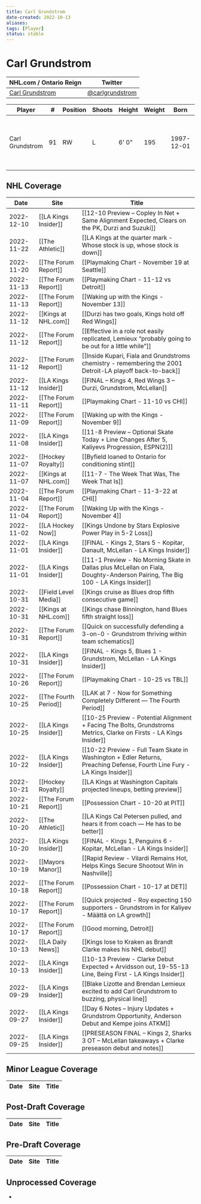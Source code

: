 ```yaml
---
title: Carl Grundstrom
date-created: 2022-10-13
aliases: 
tags: [Player]
status: stable
---
```


# Carl Grundstrom

| NHL.com / Ontario Reign                                                 | Twitter                                 |
| ----------------------------------------------------------------------- | --------------------------------------- |
|[Carl Grundstrom](https://www.nhl.com/player/carl-grundstrom-8479336) | [@carlgrundstrom](https://twitter.com/carlgrundstrom)

| Player          | \#  | Position | Shoots | Height | Weight | Born       | Birthplace | Draft                                    |
| --------------- | --- | -------- | ------ | ------ | ------ | ---------- | ---------- | ---------------------------------------- |
| Carl Grundstrom | 91  | RW       | L      | 6' 0"  | 195    | 1997-12-01 | Umea, SWE  | 2016 TOR, 2nd rd, 27th pk (57th overall) |




## NHL  Coverage
| Date       | Site                  | Title                                                                                                                          |
| ---------- | --------------------- | ------------------------------------------------------------------------------------------------------------------------------ |
| 2022-12-10 | [[LA Kings Insider]]  | [[12-10 Preview – Copley In Net + Same Alignment Expected, Clears on the PK, Durzi and Suzuki]]                                |
| 2022-11-22 | [[The Athletic]]      | [[LA Kings at the quarter mark - Whose stock is up, whose stock is down]]                                                      |
| 2022-11-20 | [[The Forum Report]]  | [[Playmaking Chart - November 19 at Seattle]]                                                                                  |
| 2022-11-13 | [[The Forum Report]]  | [[Playmaking Chart - 11-12 vs Detroit]]                                                                                        |
| 2022-11-13 | [[The Forum Report]]  | [[Waking up with the Kings - November 13]]                                                                                     |
| 2022-11-12 | [[Kings at NHL.com]]  | [[Durzi has two goals, Kings hold off Red Wings]]                                                                              |
| 2022-11-12 | [[The Forum Report]]  | [[Effective in a role not easily replicated, Lemieux “probably going to be out for a little while”]]                           |
| 2022-11-12 | [[The Forum Report]]  | [[Inside Kupari, Fiala and Grundstroms chemistry - remembering the 2001 Detroit-LA playoff back-to-back]]                      |
| 2022-11-12 | [[LA Kings Insider]]  | [[FINAL – Kings 4, Red Wings 3 – Durzi, Grundstrom, McLellan]]                                                                 |
| 2022-11-11 | [[The Forum Report]]  | [[Playmaking Chart - 11-10 vs CHI]]                                                                                            |
| 2022-11-09 | [[The Forum Report]]  | [[Waking up with the Kings - November 9]]                                                                                      |
| 2022-11-08 | [[LA Kings Insider]]  | [[11-8 Preview – Optional Skate Today + Line Changes After 5, Kaliyevs Progression, ESPN(2)]]                                  |
| 2022-11-07 | [[Hockey Royalty]]    | [[Byfield loaned to Ontario for conditioning stint]]                                                                           |
| 2022-11-07 | [[Kings at NHL.com]]  | [[11-7 - The Week That Was, The Week That Is]]                                                                                 |
| 2022-11-04 | [[The Forum Report]]  | [[Playmaking Chart - 11-3-22 at CHI]]                                                                                          |
| 2022-11-04 | [[The Forum Report]]  | [[Waking Up with the Kings - November 4]]                                                                                      |
| 2022-11-02 | [[LA Hockey Now]]     | [[Kings Undone by Stars Explosive Power Play in 5-2 Loss]]                                                                     |
| 2022-11-01 | [[LA Kings Insider]]  | [[FINAL - Kings 2, Stars 5 - Kopitar, Danault, McLellan - LA Kings Insider]]                                                   |
| 2022-11-01 | [[LA Kings Insider]]  | [[11-1 Preview - No Morning Skate in Dallas plus McLellan on Fiala, Doughty-Anderson Pairing, The Big 100 - LA Kings Insider]] |
| 2022-10-31 | [[Field Level Media]] | [[Kings cruise as Blues drop fifth consecutive game]]                                                                          |
| 2022-10-31 | [[Kings at NHL.com]]  | [[Kings chase Binnington, hand Blues fifth straight loss]]                                                                     |
| 2022-10-31 | [[The Forum Report]]  | [[Quick on successfully defending a 3-on-0 - Grundstrom thriving within team schematics]]                                      |
| 2022-10-31 | [[LA Kings Insider]]  | [[FINAL - Kings 5, Blues 1 - Grundstrom, McLellan - LA Kings Insider]]                                                         |
| 2022-10-26 | [[The Forum Report]]  | [[Playmaking Chart - 10-25 vs TBL]]                                                                                            |
| 2022-10-25 | [[The Fourth Period]] | [[LAK at 7 - Now for Something Completely Different — The Fourth Period]]                                                      |
| 2022-10-25 | [[LA Kings Insider]]  | [[10-25 Preview - Potential Alignment + Facing The Bolts, Grundstroms Metrics, Clarke on Firsts - LA Kings Insider]]           |
| 2022-10-22 | [[LA Kings Insider]]  | [[10-22 Preview - Full Team Skate in Washington + Edler Returns, Preaching Defense, Fourth Line Fury - LA Kings Insider]]      |
| 2022-10-21 | [[Hockey Royalty]]    | [[LA Kings at Washington Capitals projected lineups, betting preview]]                                                         |
| 2022-10-21 | [[The Forum Report]]  | [[Possession Chart - 10-20 at PIT]]                                                                                            |
| 2022-10-20 | [[The Athletic]]      | [[LA Kings Cal Petersen pulled, and hears it from coach — He has to be better]]                                                |
| 2022-10-20 | [[LA Kings Insider]]  | [[FINAL - Kings 1, Penguins 6 - Kopitar, McLellan - LA Kings Insider]]                                                         |
| 2022-10-19 | [[Mayors Manor]]      | [[Rapid Review - Vilardi Remains Hot, Helps Kings Secure Shootout Win in Nashville]]                                           |
| 2022-10-18 | [[The Forum Report]]  | [[Possession Chart - 10-17 at DET]]                                                                                            |
| 2022-10-17 | [[The Forum Report]]  | [[Quick projected - Roy expecting 150 supporters - Grundstrom in for Kaliyev - Määttä on LA growth]]                           |
| 2022-10-17 | [[The Forum Report]]  | [[Good morning, Detroit]]                                                                                                      |
| 2022-10-13 | [[LA Daily News]]     | [[Kings lose to Kraken as Brandt Clarke makes his NHL debut]]                                                                  |
| 2022-10-13 | [[LA Kings Insider]]  | [[10-13 Preview - Clarke Debut Expected + Arvidsson out, 19-55-13 Line, Being First - LA Kings Insider]]                       |
| 2022-09-29 | [[LA Kings Insider]]  | [[Blake Lizotte and Brendan Lemieux excited to add Carl Grundstrom to buzzing, physical line]]                                 |
| 2022-09-27 | [[LA Kings Insider]]  | [[Day 6 Notes – Injury Updates + Grundstrom Opportunity, Anderson Debut and Kempe joins ATKM]]                                 |
| 2022-09-25 | [[LA Kings Insider]]  | [[PRESEASON FINAL – Kings 2, Sharks 3 OT – McLellan takeaways + Clarke preseason debut and notes]]                          |


## Minor League Coverage
Date | Site |  Title
---|---|---



## Post-Draft Coverage
Date | Site |  Title
---|---|---



## Pre-Draft Coverage
Date | Site |  Title
---|---|---


## Unprocessed Coverage
- 
